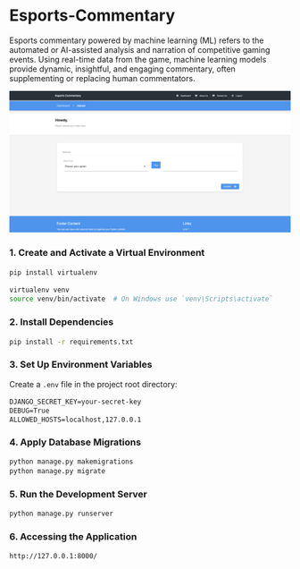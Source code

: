 # Esports-Commentary
Esports commentary powered by machine learning (ML) refers to the automated or AI-assisted analysis and narration of competitive gaming events. Using real-time data from the game, machine learning models provide dynamic, insightful, and engaging commentary, often supplementing or replacing human commentators.

![Alt text](assets/UI.png)


### 1. Create and Activate a Virtual Environment

```bash
pip install virtualenv
```

```bash
virtualenv venv
source venv/bin/activate  # On Windows use `venv\Scripts\activate`
```

### 2. Install Dependencies

```bash
pip install -r requirements.txt
```

### 3. Set Up Environment Variables

Create a `.env` file in the project root directory:

```plaintext
DJANGO_SECRET_KEY=your-secret-key
DEBUG=True
ALLOWED_HOSTS=localhost,127.0.0.1
```

### 4. Apply Database Migrations

```bash
python manage.py makemigrations
python manage.py migrate
```

### 5. Run the Development Server

```bash
python manage.py runserver
```

### 6. Accessing the Application

```bash
http://127.0.0.1:8000/
```

